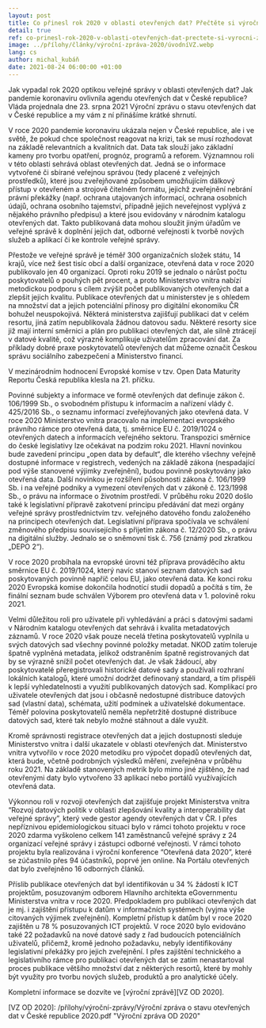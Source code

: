 ```yaml
---
layout: post
title: Co přinesl rok 2020 v oblasti otevřených dat? Přečtěte si výroční zprávu
detail: true
ref: co-prinesl-rok-2020-v-oblasti-otevřených-dat-prectete-si-vyrocni-zprávu
image: ../přílohy/články/výroční-zpráva-2020/úvodníVZ.webp 
lang: cs
author: michal_kubáň
date: 2021-08-24 06:00:00 +01:00
---
```


Jak vypadal rok 2020 optikou veřejné správy v oblasti otevřených dat? Jak pandemie koronaviru ovlivnila agendu otevřených dat v České republice?
Vláda projednala dne 23. srpna 2021 Výroční zprávu o stavu otevřených dat v České republice a my vám z ní přinášíme krátké shrnutí.

<!--more-->

V roce 2020 pandemie koronaviru ukázala nejen v České republice, ale i ve světě, že pokud chce společnost reagovat na krizi, tak se musí rozhodovat na základě relevantních a kvalitních dat.
Data tak slouží jako základní kameny pro tvorbu opatření, prognóz, programů a reforem.
Významnou roli v této oblasti sehrává oblast otevřených dat.
Jedná se o informace vytvořené či sbírané veřejnou správou (tedy placené z veřejných prostředků), které jsou zveřejňované způsobem umožňujícím dálkový přístup v otevřeném a strojově čitelném formátu, jejichž zveřejnění nebrání právní překážky (např. ochrana utajovaných informací, ochrana osobních údajů, ochrana osobního tajemství, případně jejich neveřejnost vyplývá z nějakého právního předpisu) a které jsou evidovány v národním katalogu otevřených dat.
Takto publikovaná data mohou sloužit jiným úřadům ve veřejné správě k doplnění jejich dat, odborné veřejnosti k tvorbě nových služeb a aplikací či ke kontrole veřejné správy. 

Přestože ve veřejné správě je téměř 300 organizačních složek státu, 14 krajů, více než šest tisíc obcí a další organizace, otevřená data v roce 2020 publikovalo jen 40 organizací.
Oproti roku 2019 se jednalo o nárůst počtu poskytovatelů o pouhých pět procent, a proto Ministerstvo vnitra nabízí metodickou podporu s cílem zvýšit počet publikovaných otevřených dat a zlepšit jejich kvalitu.
Publikace otevřených dat u ministerstev je s ohledem na množství dat a jejich potenciální přínosy pro digitální ekonomiku ČR bohužel neuspokojivá.
Některá ministerstva zajišťují publikaci dat v celém resortu, jiná zatím nepublikovala žádnou datovou sadu.
Některé resorty sice již mají interní směrnici a plán pro publikaci otevřených dat, ale silně ztrácejí v datové kvalitě, což výrazně komplikuje uživatelům zpracování dat.
Za příklady dobré praxe poskytovatelů otevřených dat můžeme označit Českou správu sociálního zabezpečení a Ministerstvo financí.

V mezinárodním hodnocení Evropské komise v tzv. Open Data Maturity Reportu Česká republika klesla na 21. příčku. 

Povinné subjekty a informace ve formě otevřených dat definuje zákon č. 106/1999 Sb., o svobodném přístupu k informacím a nařízení vlády č. 425/2016 Sb., o seznamu informací zveřejňovaných jako otevřená data.
V roce 2020 Ministerstvo vnitra pracovalo na implementaci evropského právního rámce pro otevřená data, tj. směrnice EU č. 2019/1024 o otevřených datech a informacích veřejného sektoru.
Transpozici směrnice do české legislativy lze očekávat na podzim roku 2021.
Hlavní novinkou bude zavedení principu „open data by default“, dle kterého všechny veřejně dostupné informace v registrech, vedených na základě zákona (nespadající pod výše stanovené výjimky zveřejnění), budou povinně poskytovány jako otevřená data.
Další novinkou je rozšíření působnosti zákona č. 106/1999 Sb. i na veřejné podniky a vymezení otevřených dat v zákoně č. 123/1998 Sb., o právu na informace o životním prostředí.
V průběhu roku 2020 došlo také k legislativní přípravě zakotvení principu předávání dat mezi orgány veřejné správy prostřednictvím tzv. veřejného datového fondu založeného na principech otevřených dat.
Legislativní příprava spočívala ve schválení změnového předpisu souvisejícího s přijetím zákona č. 12/2020 Sb., o právu na digitální služby.
Jednalo se o sněmovní tisk č. 756 (známý pod zkratkou „DEPO 2“). 

V roce 2020 probíhala na evropské úrovni též příprava prováděcího aktu směrnice EU č. 2019/1024, který navíc stanoví seznam datových sad poskytovaných povinně napříč celou EU, jako otevřená data.
Ke konci roku 2020 Evropská komise dokončila hodnotící studii dopadů a počítá s tím, že finální seznam bude schválen Výborem pro otevřená data v 1. polovině roku 2021. 

Velmi důležitou roli pro uživatele při vyhledávání a práci s datovými sadami v Národním katalogu otevřených dat sehrává i kvalita metadatových záznamů.
V roce 2020 však pouze necelá třetina poskytovatelů vyplnila u svých datových sad všechny povinné položky metadat.
NKOD zatím toleruje špatně vyplněná metadata, jelikož odstraněním špatně registrovaných dat by se výrazně snížil počet otevřených dat.
Je však žádoucí, aby poskytovatelé přeregistrovali historické datové sady a používali rozhraní lokálních katalogů, které umožní dodržet definovaný standard, a tím přispěli k lepší vyhledatelnosti a využití publikovaných datových sad.
Komplikací pro uživatele otevřených dat jsou i občasně nedostupné distribuce datových sad (vlastní data), schémata, užití podmínek a uživatelské dokumentace.
Téměř polovina poskytovatelů neměla nepřetržitě dostupné distribuce datových sad, které tak nebylo možné stáhnout a dále využít. 

Kromě správnosti registrace otevřených dat a jejich dostupnosti sleduje Ministerstvo vnitra i další ukazatele v oblasti otevřených dat.
Ministerstvo vnitra vytvořilo v roce 2020 metodiku pro výpočet dopadů otevřených dat, která bude, včetně podrobných výsledků měření, zveřejněna v průběhu roku 2021.
Na základě stanovených metrik bylo mimo jiné zjištěno, že nad otevřenými daty bylo vytvořeno 33 aplikací nebo portálů využívajících otevřená data.

Výkonnou roli v rozvoji otevřených dat zajišťuje projekt Ministerstva vnitra “Rozvoj datových politik v oblasti zlepšování kvality a interoperability dat veřejné správy”, který vede gestor agendy otevřených dat v ČR.
I přes nepříznivou epidemiologickou situaci bylo v rámci tohoto projektu v roce 2020 zdarma vyškoleno celkem 141 zaměstnanců veřejné správy z 24 organizací veřejné správy i zástupci odborné veřejnosti.
V rámci tohoto projektu byla realizována i výroční konference “Otevřená data 2020”, které se zúčastnilo přes 94 účastníků, poprvé jen online. Na Portálu otevřených dat bylo zveřejněno 16 odborných článků. 

Příslib publikace otevřených dat byl identifikován u 34 % žádostí k ICT projektům, posuzovaným odborem Hlavního architekta eGovernmentu Ministerstva vnitra v roce 2020. Předpokladem pro publikaci otevřených dat je mj. i zajištění přístupu k datům v informačních systémech (vyjma výše citovaných výjimek zveřejnění).
Kompletní přístup k datům byl v roce 2020 zajištěn u 78 % posuzovaných ICT projektů. V roce 2020 bylo evidováno také 22 požadavků na nové datové sady z řad budoucích potenciálních uživatelů, přičemž, kromě jednoho požadavku, nebyly identifikovány legislativní překážky pro jejich zveřejnění.
I přes zajištění technického a legislativního rámce pro publikaci otevřených dat se zatím nenastartoval proces publikace většího množství dat z některých resortů, které by mohly být využity pro tvorbu nových služeb, produktů a pro analytické účely.

Kompletní informace se dozvíte ve [výroční zprávě][VZ OD 2020]. 

[VZ OD 2020]: /přílohy/výroční-zprávy/Výroční zpráva o stavu otevřených dat v České republice 2020.pdf "Výroční zpráva OD 2020"